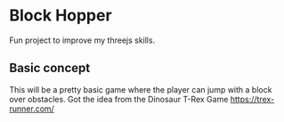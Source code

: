 # Block Hopper

Fun project to improve my threejs skills.

## Basic concept
This will be a pretty basic game where the player can jump with a block over obstacles. Got the idea from the Dinosaur T-Rex Game https://trex-runner.com/ 